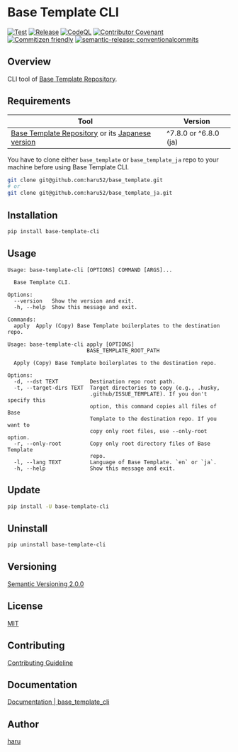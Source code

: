 # Base Template CLI

[![Test](https://github.com/haru52/base_template_cli/actions/workflows/test.yml/badge.svg)](https://github.com/haru52/base_template_cli/actions/workflows/test.yml)
[![Release](https://github.com/haru52/base_template_cli/actions/workflows/release.yml/badge.svg)](https://github.com/haru52/base_template_cli/actions/workflows/release.yml)
[![CodeQL](https://github.com/haru52/base_template_cli/actions/workflows/github-code-scanning/codeql/badge.svg)](https://github.com/haru52/base_template_cli/actions/workflows/github-code-scanning/codeql)
[![Contributor Covenant](https://img.shields.io/badge/Contributor%20Covenant-2.1-4baaaa.svg)](CODE_OF_CONDUCT.md)
[![Commitizen friendly](https://img.shields.io/badge/commitizen-friendly-brightgreen.svg)](https://commitizen.github.io/cz-cli/)
[![semantic-release: conventionalcommits](https://img.shields.io/badge/semantic--release-conventionalcommits-e10079?logo=semantic-release)](https://github.com/semantic-release/semantic-release)

## Overview

CLI tool of [Base Template Repository](https://github.com/haru52/base_template#readme).

## Requirements

| Tool                                                                                                                                      | Version               |
| ----------------------------------------------------------------------------------------------------------------------------------------- | --------------------- |
| [Base Template Repository](https://github.com/haru52/base_template) or its [Japanese version](https://github.com/haru52/base_template_ja) | ^7.8.0 or ^6.8.0 (ja) |

You have to clone either `base_template` or `base_template_ja` repo to your machine before using Base Template CLI.

```sh
git clone git@github.com:haru52/base_template.git
# or
git clone git@github.com:haru52/base_template_ja.git
```

## Installation

```sh
pip install base-template-cli
```

## Usage

```console
Usage: base-template-cli [OPTIONS] COMMAND [ARGS]...

  Base Template CLI.

Options:
  --version   Show the version and exit.
  -h, --help  Show this message and exit.

Commands:
  apply  Apply (Copy) Base Template boilerplates to the destination repo.
```

```console
Usage: base-template-cli apply [OPTIONS]
                         BASE_TEMPLATE_ROOT_PATH

  Apply (Copy) Base Template boilerplates to the destination repo.

Options:
  -d, --dst TEXT          Destination repo root path.
  -t, --target-dirs TEXT  Target directories to copy (e.g., .husky,
                          .github/ISSUE_TEMPLATE). If you don't specify this
                          option, this command copies all files of Base
                          Template to the destination repo. If you want to
                          copy only root files, use --only-root option.
  -r, --only-root         Copy only root directory files of Base Template
                          repo.
  -l, --lang TEXT         Language of Base Template. `en` or `ja`.
  -h, --help              Show this message and exit.
```

## Update

```sh
pip install -U base-template-cli
```

## Uninstall

```sh
pip uninstall base-template-cli
```

## Versioning

[Semantic Versioning 2.0.0](https://semver.org/spec/v2.0.0.html)

## License

[MIT](https://github.com/haru52/base_template_cli/blob/main/LICENSE)

## Contributing

[Contributing Guideline](https://haru52.github.io/base_template_cli/CONTRIBUTING.html)

<!-- vale Microsoft.Vocab = NO -->

## Documentation

[Documentation | base_template_cli](https://haru52.github.io/base_template_cli/)

## Author
<!-- vale Microsoft.Vocab = YES -->

[haru](https://haru52.com/)
